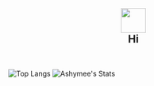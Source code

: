 <h2 align="center">
<img src="https://media.giphy.com/media/hvRJCLFzcasrR4ia7z/giphy.gif" width="50px">
<br/>
Hi
</h2>

<br/>

<!-- <img src="https://github-profile-trophy.vercel.app/?username=ashymee&rank=S,AAA,AA,A&theme=juicyfresh&margin-w=15&include_all_commits=true" align="center" alt="ashymee's trophy" /> -->
<!-- <img src="https://github-readme-streak-stats.herokuapp.com/?user=ashymee&theme=dark&line_height=40" width="48%" alt="ashymee's streak" /> -->

![Top Langs](https://github-readme-stats.vercel.app/api/top-langs/?username=ashymee&hide=html&theme=highcontrast)
![Ashymee's Stats](https://github-readme-stats.vercel.app/api?username=ashymee&theme=highcontrast&show_icons=true&include_all_commits=true&line_height=40&exclude_repo=ashymee)

